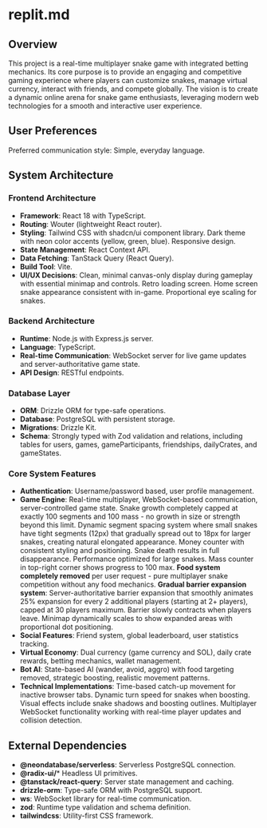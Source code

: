# replit.md

## Overview

This project is a real-time multiplayer snake game with integrated betting mechanics. Its core purpose is to provide an engaging and competitive gaming experience where players can customize snakes, manage virtual currency, interact with friends, and compete globally. The vision is to create a dynamic online arena for snake game enthusiasts, leveraging modern web technologies for a smooth and interactive user experience.

## User Preferences

Preferred communication style: Simple, everyday language.

## System Architecture

### Frontend Architecture
- **Framework**: React 18 with TypeScript.
- **Routing**: Wouter (lightweight React router).
- **Styling**: Tailwind CSS with shadcn/ui component library. Dark theme with neon color accents (yellow, green, blue). Responsive design.
- **State Management**: React Context API.
- **Data Fetching**: TanStack Query (React Query).
- **Build Tool**: Vite.
- **UI/UX Decisions**: Clean, minimal canvas-only display during gameplay with essential minimap and controls. Retro loading screen. Home screen snake appearance consistent with in-game. Proportional eye scaling for snakes.

### Backend Architecture
- **Runtime**: Node.js with Express.js server.
- **Language**: TypeScript.
- **Real-time Communication**: WebSocket server for live game updates and server-authoritative game state.
- **API Design**: RESTful endpoints.

### Database Layer
- **ORM**: Drizzle ORM for type-safe operations.
- **Database**: PostgreSQL with persistent storage.
- **Migrations**: Drizzle Kit.
- **Schema**: Strongly typed with Zod validation and relations, including tables for users, games, gameParticipants, friendships, dailyCrates, and gameStates.

### Core System Features
- **Authentication**: Username/password based, user profile management.
- **Game Engine**: Real-time multiplayer, WebSocket-based communication, server-controlled game state. Snake growth completely capped at exactly 100 segments and 100 mass - no growth in size or strength beyond this limit. Dynamic segment spacing system where small snakes have tight segments (12px) that gradually spread out to 18px for larger snakes, creating natural elongated appearance. Money counter with consistent styling and positioning. Snake death results in full disappearance. Performance optimized for large snakes. Mass counter in top-right corner shows progress to 100 max. **Food system completely removed** per user request - pure multiplayer snake competition without any food mechanics. **Gradual barrier expansion system**: Server-authoritative barrier expansion that smoothly animates 25% expansion for every 2 additional players (starting at 2+ players), capped at 30 players maximum. Barrier slowly contracts when players leave. Minimap dynamically scales to show expanded areas with proportional dot positioning.
- **Social Features**: Friend system, global leaderboard, user statistics tracking.
- **Virtual Economy**: Dual currency (game currency and SOL), daily crate rewards, betting mechanics, wallet management.
- **Bot AI**: State-based AI (wander, avoid, aggro) with food targeting removed, strategic boosting, realistic movement patterns.
- **Technical Implementations**: Time-based catch-up movement for inactive browser tabs. Dynamic turn speed for snakes when boosting. Visual effects include snake shadows and boosting outlines. Multiplayer WebSocket functionality working with real-time player updates and collision detection.

## External Dependencies

- **@neondatabase/serverless**: Serverless PostgreSQL connection.
- **@radix-ui/*** Headless UI primitives.
- **@tanstack/react-query**: Server state management and caching.
- **drizzle-orm**: Type-safe ORM with PostgreSQL support.
- **ws**: WebSocket library for real-time communication.
- **zod**: Runtime type validation and schema definition.
- **tailwindcss**: Utility-first CSS framework.